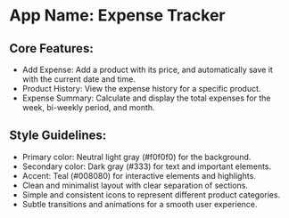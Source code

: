 # **App Name**: Expense Tracker

## Core Features:

- Add Expense: Add a product with its price, and automatically save it with the current date and time.
- Product History: View the expense history for a specific product.
- Expense Summary: Calculate and display the total expenses for the week, bi-weekly period, and month.

## Style Guidelines:

- Primary color: Neutral light gray (#f0f0f0) for the background.
- Secondary color: Dark gray (#333) for text and important elements.
- Accent: Teal (#008080) for interactive elements and highlights.
- Clean and minimalist layout with clear separation of sections.
- Simple and consistent icons to represent different product categories.
- Subtle transitions and animations for a smooth user experience.